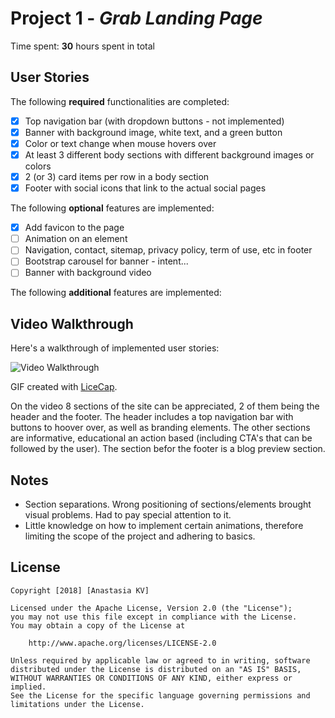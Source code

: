 # Project 1 - *Grab Landing Page*

Time spent: **30** hours spent in total

## User Stories

The following **required** functionalities are completed:

* [X] Top navigation bar (with dropdown buttons - not implemented)
* [X] Banner with background image, white text, and a green button
* [X] Color or text change when mouse hovers over
* [X] At least 3 different body sections with different background images or colors
* [X] 2 (or 3) card items per row in a body section
* [X] Footer with social icons that link to the actual social pages

The following **optional** features are implemented:

* [X] Add favicon to the page
* [ ] Animation on an element
* [ ] Navigation, contact, sitemap, privacy policy, term of use, etc in footer
* [ ] Bootstrap carousel for banner - intent...
* [ ] Banner with background video

The following **additional** features are implemented:

## Video Walkthrough

Here's a walkthrough of implemented user stories:

<img src='https://imgur.com/a/XKulKZ9' title='Video Walkthrough' width='' alt='Video Walkthrough' />

GIF created with [LiceCap](http://www.cockos.com/licecap/).

On the video 8 sections of the site can be appreciated, 2 of them being the header and the footer.
The header includes a top navigation bar with buttons to hoover over, as well as branding elements. 
The other sections are informative, educational an action based (including CTA's that can be followed by the user).
The section befor the footer is a blog preview section.

## Notes

- Section separations. Wrong positioning of sections/elements brought visual problems. Had to pay special attention to it. 
- Little knowledge on how to implement certain animations, therefore limiting the scope of the project and adhering to basics.

## License

    Copyright [2018] [Anastasia KV]

    Licensed under the Apache License, Version 2.0 (the "License");
    you may not use this file except in compliance with the License.
    You may obtain a copy of the License at

        http://www.apache.org/licenses/LICENSE-2.0

    Unless required by applicable law or agreed to in writing, software
    distributed under the License is distributed on an "AS IS" BASIS,
    WITHOUT WARRANTIES OR CONDITIONS OF ANY KIND, either express or implied.
    See the License for the specific language governing permissions and
    limitations under the License.
